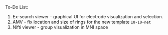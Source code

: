 
To-Do List:

1. Ex-search viewer - graphical UI for electrode visualization and selection.
2. AMV - fix location and size of rings for the new template `10-10-net`                       
3. Nifti viewer - group visualization in MNI space 
